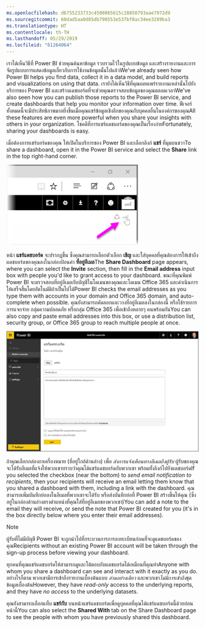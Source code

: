 ```yaml
---
ms.openlocfilehash: d6755233733c4500865615c28850793aae7972d9
ms.sourcegitcommit: 60dad5aa0d85db790553e537bf8ac34ee3289ba3
ms.translationtype: HT
ms.contentlocale: th-TH
ms.lasthandoff: 05/29/2019
ms.locfileid: "61264064"
---
```

<span data-ttu-id="5c3dd-101">เราได้เห็นวิธีที่ Power BI ช่วยคุณค้นหาข้อมูล รวบรวมไว้ในรูปแบบข้อมูล และสร้างรายงานและการจัดรูปแบบการแสดงข้อมูลเกี่ยวกับการใช้งานข้อมูลนั้นไปแล้ว</span><span class="sxs-lookup"><span data-stu-id="5c3dd-101">We've already seen how Power BI helps you find data, collect it in a data model, and build reports and visualizations on using that data.</span></span> <span data-ttu-id="5c3dd-102">เรายังได้เห็นวิธีที่คุณเผยแพร่รายงานเหล่านั้นไปยังบริการของ Power BI และสร้างแดชบอร์ดที่จะช่วยคุณตรวจสอบข้อมูลของคุณตลอดเวลา</span><span class="sxs-lookup"><span data-stu-id="5c3dd-102">We've also seen how you can publish those reports to the Power BI service, and create dashboards that help you monitor your information over time.</span></span> <span data-ttu-id="5c3dd-103">ฟีเจอร์ทั้งหมดนี้จะมีประสิทธิภาพมากยิ่งขึ้นเมื่อคุณแชร์ข้อมูลเชิงลึกของคุณกับบุคคลอื่นในองค์กรของคุณ</span><span class="sxs-lookup"><span data-stu-id="5c3dd-103">All these features are even more powerful when you share your insights with others in your organization.</span></span> <span data-ttu-id="5c3dd-104">โชคดีที่การแชร์แดชบอร์ดของคุณเป็นเรื่องง่าย</span><span class="sxs-lookup"><span data-stu-id="5c3dd-104">Fortunately, sharing your dashboards is easy.</span></span>

<span data-ttu-id="5c3dd-105">เมื่อต้องการแชร์บอร์ดของคุณ ให้เปิดในบริการของ Power BI และเลือกลิงก์ **แชร์** ที่มุมบนขวา</span><span class="sxs-lookup"><span data-stu-id="5c3dd-105">To share a dashboard, open it in the Power BI service and select the **Share** link in the top right-hand corner.</span></span>

![](media/4-4-share-dashboards/4-4_1.png)

<span data-ttu-id="5c3dd-106">หน้า **แชร์แดชบอร์ด** จะปรากฏขึ้น ซึ่งคุณสามารถเลือกตัวเลือก **เชิญ** และใส่บุคคลที่คุณต้องการให้เข้าถึงแดชบอร์ดของคุณลงในกล่องป้อนค่า **ที่อยู่อีเมล**</span><span class="sxs-lookup"><span data-stu-id="5c3dd-106">The **Share Dashboard** page appears, where you can select the **Invite** section, then fill in the **Email address** input box with people you'd like to grant access to your dashboard.</span></span> <span data-ttu-id="5c3dd-107">ขณะที่คุณพิมพ์ Power BI จะตรวจสอบที่อยู่อีเมลกับบัญชีในโดเมนของคุณและโดเมน Office 365 และดำเนินการให้เสร็จสิ้นโดยอัตโนมัติถ้าเป็นไปได้</span><span class="sxs-lookup"><span data-stu-id="5c3dd-107">Power BI checks the email addresses as you type them with accounts in your domain and Office 365 domain, and auto-complete when possible.</span></span> <span data-ttu-id="5c3dd-108">คุณยังสามารถคัดลอกและวางที่อยู่อีเมลลงในกล่องนี้ หรือใช้รายการการแจกจ่าย กลุ่มความปลอดภัย หรือกลุ่ม Office 365 เพื่อเข้าถึงหลายๆ คนพร้อมกัน</span><span class="sxs-lookup"><span data-stu-id="5c3dd-108">You can also copy and paste email addresses into this box, or use a distribution list, security group, or Office 365 group to reach multiple people at once.</span></span>

![](media/4-4-share-dashboards/4-4_2.png)

<span data-ttu-id="5c3dd-109">ถ้าคุณเลือกกล่องกาเครื่องหมาย (ที่อยู่ใกล้ด้านล่าง) เพื่อ *ส่งการแจ้งเตือนทางอีเมลถึงผู้รับ* ผู้รับของคุณจะได้รับอีเมลที่แจ้งให้พวกเขาทราบว่าคุณได้แชร์แดชบอร์ดกับพวกเขา พร้อมทั้งลิงก์ไปยังแดชบอร์ด</span><span class="sxs-lookup"><span data-stu-id="5c3dd-109">If you selected the checkbox (near the bottom) to *send email notification to recipients*, then your recipients will receive an email letting them know that you shared a dashboard with them, including a link with the dashboard.</span></span> <span data-ttu-id="5c3dd-110">คุณสามารถเพิ่มบันทึกย่อลงในอีเมลที่พวกเขาจะได้รับ หรือส่งบันทึกย่อที่ Power BI สร้างขึ้นให้คุณ (ซึ่งอยู่ในกล่องด้านล่างตรงตำแหน่งที่คุณใส่ที่อยู่อีเมลของพวกเขา)</span><span class="sxs-lookup"><span data-stu-id="5c3dd-110">You can add a note to the email they will receive, or send the note that Power BI created for you (it's in the box directly below where you enter their email addresses).</span></span>

>[!NOTE]
><span data-ttu-id="5c3dd-111">ผู้รับที่ไม่มีบัญชี Power BI จะถูกนำไปที่กระบวนการการลงทะเบียนก่อนที่จะดูแดชบอร์ดของคุณ</span><span class="sxs-lookup"><span data-stu-id="5c3dd-111">Recipients without an existing Power BI account will be taken through the sign-up process before viewing your dashboard.</span></span>
> 
> 

<span data-ttu-id="5c3dd-112">ทุกคนที่คุณแชร์แดชบอร์ดให้สามารถดูและโต้ตอบกับแดชบอร์ดได้เหมือนที่คุณทำ</span><span class="sxs-lookup"><span data-stu-id="5c3dd-112">Anyone with whom you share a dashboard can see and interact with it exactly as you do.</span></span> <span data-ttu-id="5c3dd-113">อย่างไรก็ตาม พวกเขามีการเข้าถึงรายงานเบื้องต้นแบบ *อ่านอย่างเดียว* และพวกเขา*ไม่มีการเข้าถึง*ชุดข้อมูลเบื้องต้น</span><span class="sxs-lookup"><span data-stu-id="5c3dd-113">However, they have *read-only* access to the underlying reports, and they have *no access* to the underlying datasets.</span></span>

<span data-ttu-id="5c3dd-114">คุณยังสามารถเลือกแท็บ **แชร์กับ** บนหน้าแชร์แดชบอร์ดเพื่อดูบุคคลที่คุณได้แชร์แดชบอร์ดนี้ด้วยก่อนหน้านี้</span><span class="sxs-lookup"><span data-stu-id="5c3dd-114">You can also select the **Shared With** tab on the Share Dashboard page to see the people with whom you have previously shared this dashboard.</span></span>


